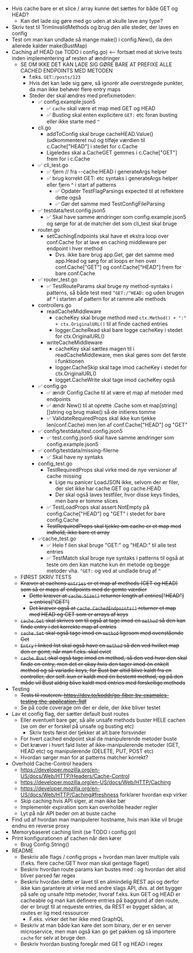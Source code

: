 * Hvis cache bare er et slice / array kunne det sættes for både GET og HEAD?
  * Kan det lade sig gøre med go uden at skulle lave any type?
* Skriv test til TrimInvalidMethods og brug den alle steder, der laves en config
* Test om man kan undlade så mange make() i config.New(), da den allerede kalder make(BustMap)
* Caching af HEAD (se TODO i config.go) <-- fortsæt med at skrive tests inden implementering af resten af ændringer
  * SE OM IKKE DET KAN LADE SIG GØRE BARE AT PREFIXE ALLE CACHED ENDPOINTS MED METODEN
    * f.eks. `GET:/posts/123`
    * Hvis det kan lade sig gøre, så ignorér alle overstregede punkter, da man ikke behøver flere entry maps
    * Steder der skal ændres med prefixmetoden:
      * ✅ config.example.json5
        * ✅ `cache` skal være et map med GET og HEAD
        * ✅ Busting skal enten explicitere `GET:` etc foran busting eller ikke starte med `^` 
      * cli.go
        * addToConfig skal bruge cacheHEAD.Value() (udkommenteret nu) og tilføje værdien til c.Cache["HEAD"] i stedet for c.Cache
        * Ligeledes skal a.CacheGET gemmes i c.Cache["GET"] frem for i c.Cache
      * ✅ cli_test.go
        * ✅ fjern // fra --cache:HEAD i generateArgs helper
        * ✅ brug korrekt GET: etc syntaks i generateArgs helper eller fjern ^ i start af patterns
          * ✅ Opdatér TestFlagParsings expected til at reflektere dette også
          * ✅ Gør det samme med TestConfigFileParsing
      * ✅ testdata/test.config.json5
        * ✅ Skal have samme ændringer som config.example.json5 og sørge for at de matcher det som cli_test skal bruge
      * router.go
        * setCachingEndpoints skal have et ekstra loop over conf.Cache for at lave en caching middleware per endpoint i hver method
          * Dvs. ikke bare brug app.Get, gør det samme med app.Head og sørg for at loops er hen over conf.Cache["GET"] og conf.Cache["HEAD"] frem for bare conf.Cache
      * ✅ router_test.go
        * ✅ TestRouteParams skal bruge ny method-syntaks i patterns, så både test med `^GET:/^HEAD:` og uden brugen af ^ i starten af pattern for at ramme alle methods
      * controllers.go
        * readCacheMiddleware
          * cacheKey skal bruge method med `ctx.Method() + ":" + ctx.OriginalURL()` til at finde cached entries
          * logger.CacheRead skal bare logge cacheKey i stedet for ctx.OriginalURL()
        * writeCacheMiddleware
          * cacheKey skal sættes magen til i readCacheMiddleware, men skal gøres som det første i funktionen
          * logger.CacheSkip skal tage imod cacheKey i stedet for ctx.OriginalURL()
          * logget.CacheWrite skal tage imod cacheKey også
      * ✅ config.go
        * ✅ ændr Config.Cache til at være et map af metoder med endpoints
        * ✅ ændr New() til at oprette .Cache som et map[string][]string og brug make() så de initieres tomme
        * ✅ ValidateRequiredProps skal ikke kun tjekke len(conf.Cache) men len af conf.Cache["HEAD"] og "GET"
      * ✅ config/testdata/test.config.json5
        * ✅ test.config.json5 skal have samme ændringer som config.example.json5
      * ✅ config/testdata/missing-filerne
        * ✅ Skal have ny syntaks
      * config_test.go
        * TestRequiredProps skal virke med de nye versioner af cache missing
          * Lige nu panicer LoadJSON ikke, selvom der er filer, der slet ikke har cache.GET og cache.HEAD
          * Der skal også laves testfiler, hvor disse keys findes, men bare er tomme slices
        * ✅ TestLoadProps skal assert.NotEmpty på config.Cache["HEAD"] og "GET" i stedet for bare config.Cache
        * ~~TestRequiredProps skal tjekke om cache er et map med indhold, ikke bare et array~~
      * ✅cache_test.go
        * ✅ Hele f ilen skal bruge "GET:" og "HEAD:" til alle test entries
        * ✅ TestMatch skal bruge nye syntaks i patterns til også at teste om den kan matche kun én metode og begge metoder vha. `^GET:` og ved at undlade brug af `^`
  * FØRST SKRIV TESTS
  * ~~Kræver at cachens `entries` er et map af methods (GET og HEAD) som så er maps af endpoints med de gemte værdier~~
    * ~~Dette kræver at `cache.Size()` returner length af entries["HEAD"] + entries["GET"]~~
    * ~~Det kræver også at `cache.CachedEndpoints()` returner et map med HEAD og GET som er arrays af keys~~
  * ~~`cache.Get` skal skrives om til også at tage imod en `method` så den kan finde entry i det korrekte map af entries~~
  * ~~`cache.Set` skal også tage imod en `method` ligesom med ovenstående Get~~
  * ~~`Entry` i linked list skal også have en `method` så den ved hvilket map den er gemt, når man f.eks. skal evict~~
  * ~~`cache.Bust` skal også tage imod en method, så den ved hvor den skal finde en entry, men det er okay hvis den tager imod én enkelt method og så variadic keys, for Bust bør altid blive kaldt fra en controller, der self. kun er kaldt med én bestemt method, og på den måde vil Bust aldrig blive kaldt med entries med forskellige methods~~
* Testing
  * ~~Tests til routeren: https://dev.to/koddr/go-fiber-by-examples-testing-the-application-1ldf~~
  * Se på code coverage om der er dele, der ikke bliver testet
* Lav et config flag, der sætter default bust routes
  * Eller eventuelt bare gør, så alle unsafe methods buster HELE cachen (se om der er forskel på unsafe og busting etc)
    * Skriv tests først der tjekker at alt bare forsvinder
  * For hvert cached endpoint skal de manipulerende metoder buste
  * Det kræver i hvert fald lister af ikke-manipulerende metoder (GET, HEAD etc) og manipulerende (DELETE, PUT, POST etc)
  * Hvordan sørger man for at patterns matcher korrekt?
* Overhold Cache-Control headers
  * https://developer.mozilla.org/en-US/docs/Web/HTTP/Headers/Cache-Control
  * https://developer.mozilla.org/en-US/docs/Web/HTTP/Caching
  * https://developer.mozilla.org/en-US/docs/Web/HTTP/Caching#freshness forklarer hvordan exp virker
  * Skip caching hvis API siger, at man ikke bør
  * Implementér expiration som kan overholde header regler
  * Lyt på når API beder om at buste cache
* Find ud af hvordan man manipulerer hostname, hvis man ikke vil bruge endnu en reverse proxy
* Memorybaseret caching limit (se TODO i config.go)
* Print konfigurationen af cachen når den kører
  * Brug Config.String()
* README
  * Beskriv alle flags / config props + hvordan man laver multiple vals (f.eks. flere cache:GET hvor man skal gentage flaget)
  * Beskriv hvordan route params kan bustes med : og hvordan det altid bliver parsed før regex
  * Beskriv hvordan dette er lavet til en almindelig REST api og derfor ikke kan garantere at virke med andre slags API, dvs. at det bygger på safe og unsafe http metoder, hvoraf f.eks. kun GET og HEAD er cacheable og man kan definere entries på baggrund af den route, der er brugt til at requeste entries, da REST er bygget sådan, at routes er lig med ressourcer
    * F.eks. virker det her ikke med GraphQL
  * Beskriv at man både kan køre det som binary, der er en server microservice, men man også kan go get pakken og så importere `cache` for selv at bruge den
  * Beskriv hvordan busting foregår med GET og HEAD i regex
